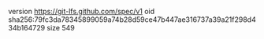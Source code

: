 version https://git-lfs.github.com/spec/v1
oid sha256:79fc3da78345899059a74b28d59ce47b447ae316737a39a21f298d434b164729
size 549
